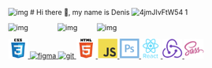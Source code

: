 <img src="https://user-images.githubusercontent.com/82677661/135194018-450e5ae9-7ca1-4162-a48e-fc06e5917988.gif" alt="img" width="70px"/> # Hi there 👋, my name is Denis
![4jmJIvFtW54 1](https://user-images.githubusercontent.com/82677661/135193695-13412c90-e6dc-4486-a448-eea41d69cd21.png)


<div style="display: flex">
  <img src="https://user-images.githubusercontent.com/82677661/135188657-ad193c30-4088-4f28-842f-8e960afcf003.gif" alt="img" width="100px"/>
  <img src="https://user-images.githubusercontent.com/82677661/135188657-ad193c30-4088-4f28-842f-8e960afcf003.gif" alt="img" width="80px"/>
  <img src="https://user-images.githubusercontent.com/82677661/135188657-ad193c30-4088-4f28-842f-8e960afcf003.gif" alt="img" width="50px"/>
</div>

<p align="left"> <a href="https://www.w3schools.com/css/" target="_blank"> <img src="https://raw.githubusercontent.com/devicons/devicon/master/icons/css3/css3-original-wordmark.svg" alt="css3" width="40" height="40"/> </a> <a href="https://www.figma.com/" target="_blank"> <img src="https://www.vectorlogo.zone/logos/figma/figma-icon.svg" alt="figma" width="40" height="40"/> </a> <a href="https://git-scm.com/" target="_blank"> <img src="https://www.vectorlogo.zone/logos/git-scm/git-scm-icon.svg" alt="git" width="40" height="40"/> </a> <a href="https://www.w3.org/html/" target="_blank"> <img src="https://raw.githubusercontent.com/devicons/devicon/master/icons/html5/html5-original-wordmark.svg" alt="html5" width="40" height="40"/> </a> <a href="https://developer.mozilla.org/en-US/docs/Web/JavaScript" target="_blank"> <img src="https://raw.githubusercontent.com/devicons/devicon/master/icons/javascript/javascript-original.svg" alt="javascript" width="40" height="40"/> </a> <a href="https://www.photoshop.com/en" target="_blank"> <img src="https://raw.githubusercontent.com/devicons/devicon/master/icons/photoshop/photoshop-line.svg" alt="photoshop" width="40" height="40"/> </a> <a href="https://reactjs.org/" target="_blank"> <img src="https://raw.githubusercontent.com/devicons/devicon/master/icons/react/react-original-wordmark.svg" alt="react" width="40" height="40"/> </a> <a href="https://redux.js.org" target="_blank"> <img src="https://raw.githubusercontent.com/devicons/devicon/master/icons/redux/redux-original.svg" alt="redux" width="40" height="40"/> </a> <a href="https://sass-lang.com" target="_blank"> <img src="https://raw.githubusercontent.com/devicons/devicon/master/icons/sass/sass-original.svg" alt="sass" width="40" height="40"/> </a> </p>
